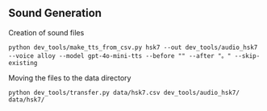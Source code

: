


## Sound Generation


Creation of sound files
```
python dev_tools/make_tts_from_csv.py hsk7 --out dev_tools/audio_hsk7 --voice alloy --model gpt-4o-mini-tts --before "" --after "。" --skip-existing
```

Moving the files to the data directory
```
python dev_tools/transfer.py data/hsk7.csv dev_tools/audio_hsk7/ data/hsk7/
```
